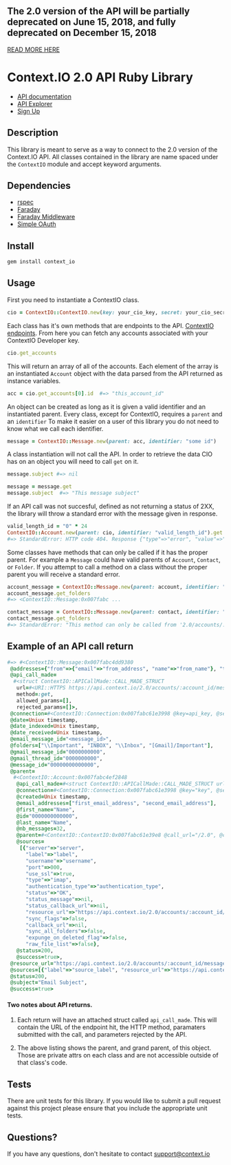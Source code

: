 ## The 2.0 version of the API will be partially deprecated on June 15, 2018, and fully deprecated on December 15, 2018

[READ MORE HERE](https://blog.context.io/important-announcement-deprecation-of-2-0-api-8f73488a8c0e)

Context.IO 2.0 API Ruby Library
========
*  <a href="https://docs.context.io/" target="_blank">API documentation</a>
*  <a href="https://console.context.io/" target="_blank">API Explorer</a>
*  <a href="http://context.io" target="_blank">Sign Up</a>

## Description

This library is meant to serve as a way to connect to the 2.0 version of the Context.IO API. All classes contained in the library are name spaced under the `ContextIO` module and accept keyword arguments.

## Dependencies
* <a href="https://github.com/rspec/rspec" target="_blank">rspec</a>
* <a href="https://github.com/lostisland/faraday" target="_blank">Faraday</a>
* <a href="https://github.com/lostisland/faraday_middleware" target="_blank">Faraday Middleware</a>
* <a href="https://github.com/laserlemon/simple_oauth" target="_blank">Simple OAuth</a>

## Install

```ruby
gem install context_io
```

## Usage

First you need to instantiate a ContextIO class.

```ruby
cio = ContextIO::ContextIO.new(key: your_cio_key, secret: your_cio_secret)
```

Each class has it's own methods that are endpoints to the API. <a href="https://github.com/contextio/Ruby-ContextIO/blob/master/lib/context_io.rb#L38" target="_blank">ContextIO endpoints</a>.  From here you can fetch any accounts associated with your ContextIO Developer key.

```ruby
cio.get_accounts
```

This will return an array of all of the accounts. Each element of the array is an instantiated `Account` object with the data parsed from the API returned as instance variables.

```ruby
acc = cio.get_accounts[0].id  #=> "this_account_id"
```

An object can be created as long as it is given a valid identifier and an instantiated parent. Every class, except for ContextIO, requires a `parent` and an `identifier` To make it easier on a user of this library you do not need to know what we call each identifier.

```ruby
message = ContextIO::Message.new(parent: acc, identifier: "some id")
```

A class instantiation will not call the API. In order to retrieve the data CIO has on an object you will need to call `get` on it.

```ruby
message.subject #=> nil

message = message.get
message.subject  #=> "This message subject"
```

If an API call was not succesful, defined as not returning a status of 2XX, the library will throw a standard error with the message given in response.

```ruby
valid_length_id = "0" * 24
ContextIO::Account.new(parent: cio, identifier: "valid_length_id").get
#=> StandardError: HTTP code 404. Response {"type"=>"error", "value"=>"account #{valid_length_id} is invalid"}
```

Some classes have methods that can only be called if it has the proper parent. For example a `Message` could have valid parents of `Account`, `Contact`, or `Folder`. If you attempt to call a method on a class without the proper parent you will receive a standard error.

```ruby
account_message = ContextIO::Message.new(parent: account, identifier: "some id")
account_message.get_folders
#=> <ContextIO::Message:0x007fabc ...

contact_message = ContextIO::Message.new(parent: contact, identifier: "some id")
contact_message.get_folders
#=> StandardError: "This method can only be called from '2.0/accounts/:account/message/:message_id'"
```

## Example of an API call return

```ruby
#=> #<ContextIO::Message:0x007fabc4dd9380
 @addresses={"from"=>{"email"=>"from_address", "name"=>"from_name"}, "to"=>[{"email"=>"to_email"}]},
 @api_call_made=
  #<struct ContextIO::APICallMade::CALL_MADE_STRUCT
   url=#<URI::HTTPS https://api.context.io/2.0/accounts/:account_id/messages>,
   method=:get,
   allowed_params=[],
   rejected_params=[]>,
 @connection=#<ContextIO::Connection:0x007fabc61e3998 @key=api_key, @secret=api_secret">,
 @date=Uniux timestamp,
 @date_indexed=Unix timestamp,
 @date_received=Unix timestamp,
 @email_message_id="<message_id>",
 @folders=["\\Important", "INBOX", "\\Inbox", "[Gmail]/Important"],
 @gmail_message_id="0000000000",
 @gmail_thread_id="0000000000",
 @message_id="00000000000000",
 @parent=
  #<ContextIO::Account:0x007fabc4ef2848
   @api_call_made=#<struct ContextIO::APICallMade::CALL_MADE_STRUCT url=#<URI::HTTPS https://api.context.io/2.0/accounts>, method=:get, allowed_params=[], rejected_params=[]>,
   @connection=#<ContextIO::Connection:0x007fabc61e3998 @key="key", @secret="secret">,
   @created=Unix timestamp,
   @email_addresses=["first_email_address", "second_email_address"],
   @first_name="Name",
   @id="0000000000000",
   @last_name="Name",
   @nb_messages=32,
   @parent=#<ContextIO::ContextIO:0x007fabc61e39e8 @call_url="/2.0", @connection=#<ContextIO::Connection:0x007fabc61e3998 @key="key", @secret="secret">>,
   @sources=
    [{"server"=>"server",
      "label"=>"label",
      "username"=>"username",
      "port"=>000,
      "use_ssl"=>true,
      "type"=>"imap",
      "authentication_type"=>"authentication_type",
      "status"=>"OK",
      "status_message"=>nil,
      "status_callback_url"=>nil,
      "resource_url"=>"https://api.context.io/2.0/accounts/:account_id/sources/:label",
      "sync_flags"=>false,
      "callback_url"=>nil,
      "sync_all_folders"=>false,
      "expunge_on_deleted_flag"=>false,
      "raw_file_list"=>false},
   @status=200,
   @success=true>,
 @resource_url="https://api.context.io/2.0/accounts/:account_id/messages/:message_id",
 @sources=[{"label"=>"source_label", "resource_url"=>"https://api.context.io/2.0/accounts/:account_id/sources/:label"}],
 @status=200,
 @subject="Email Subject",
 @success=true>

```

#### Two notes about API returns.
1. Each return will have an attached struct called `api_call_made`. This will contain the URL of the endpoint hit, the HTTP method, paramaters submitted with the call, and parameters rejected by the API.

2. The above listing shows the parent, and grand parent, of this object. Those are private attrs on each class and are not accessible outside of that class's code.

## Tests

There are unit tests for this library.  If you would like to submit a pull request against this project please ensure that you include the appropriate unit tests.

## Questions?

If you have any questions, don't hesitate to contact support@context.io
